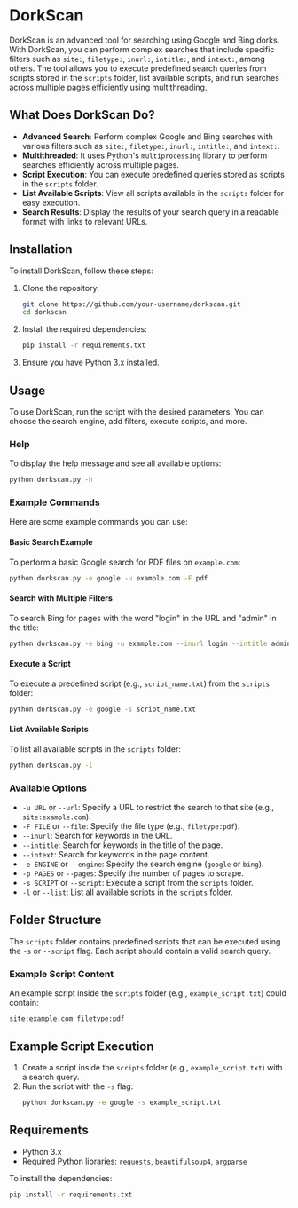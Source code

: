 # DorkScan

DorkScan is an advanced tool for searching using Google and Bing dorks. With DorkScan, you can perform complex searches that include specific filters such as `site:`, `filetype:`, `inurl:`, `intitle:`, and `intext:`, among others. The tool allows you to execute predefined search queries from scripts stored in the `scripts` folder, list available scripts, and run searches across multiple pages efficiently using multithreading.

## What Does DorkScan Do?

- **Advanced Search**: Perform complex Google and Bing searches with various filters such as `site:`, `filetype:`, `inurl:`, `intitle:`, and `intext:`.
- **Multithreaded**: It uses Python's `multiprocessing` library to perform searches efficiently across multiple pages.
- **Script Execution**: You can execute predefined queries stored as scripts in the `scripts` folder.
- **List Available Scripts**: View all scripts available in the `scripts` folder for easy execution.
- **Search Results**: Display the results of your search query in a readable format with links to relevant URLs.

## Installation

To install DorkScan, follow these steps:

1. Clone the repository:
   ```bash
   git clone https://github.com/your-username/dorkscan.git
   cd dorkscan
   ```

2. Install the required dependencies:
   ```bash
   pip install -r requirements.txt
   ```

3. Ensure you have Python 3.x installed.

## Usage

To use DorkScan, run the script with the desired parameters. You can choose the search engine, add filters, execute scripts, and more.

### Help

To display the help message and see all available options:
```bash
python dorkscan.py -h
```

### Example Commands

Here are some example commands you can use:

#### Basic Search Example

To perform a basic Google search for PDF files on `example.com`:
```bash
python dorkscan.py -e google -u example.com -F pdf
```

#### Search with Multiple Filters

To search Bing for pages with the word "login" in the URL and "admin" in the title:
```bash
python dorkscan.py -e bing -u example.com --inurl login --intitle admin
```

#### Execute a Script

To execute a predefined script (e.g., `script_name.txt`) from the `scripts` folder:
```bash
python dorkscan.py -e google -s script_name.txt
```

#### List Available Scripts

To list all available scripts in the `scripts` folder:
```bash
python dorkscan.py -l
```

### Available Options

- `-u URL` or `--url`: Specify a URL to restrict the search to that site (e.g., `site:example.com`).
- `-F FILE` or `--file`: Specify the file type (e.g., `filetype:pdf`).
- `--inurl`: Search for keywords in the URL.
- `--intitle`: Search for keywords in the title of the page.
- `--intext`: Search for keywords in the page content.
- `-e ENGINE` or `--engine`: Specify the search engine (`google` or `bing`).
- `-p PAGES` or `--pages`: Specify the number of pages to scrape.
- `-s SCRIPT` or `--script`: Execute a script from the `scripts` folder.
- `-l` or `--list`: List all available scripts in the `scripts` folder.

## Folder Structure

The `scripts` folder contains predefined scripts that can be executed using the `-s` or `--script` flag. Each script should contain a valid search query.

### Example Script Content

An example script inside the `scripts` folder (e.g., `example_script.txt`) could contain:
```
site:example.com filetype:pdf
```

## Example Script Execution

1. Create a script inside the `scripts` folder (e.g., `example_script.txt`) with a search query.
2. Run the script with the `-s` flag:
   ```bash
   python dorkscan.py -e google -s example_script.txt
   ```

## Requirements

- Python 3.x
- Required Python libraries: `requests`, `beautifulsoup4`, `argparse`

To install the dependencies:
```bash
pip install -r requirements.txt
```
